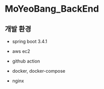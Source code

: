 # MoYeoBang_BackEnd

## 개발 환경

- spring boot 3.4.1

- aws ec2
- github action
- docker, docker-compose
- nginx
